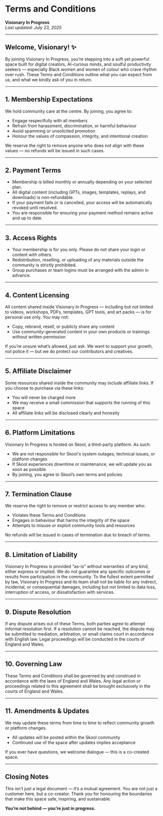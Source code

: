 # Terms and Conditions  
**Visionary In Progress**  
_Last updated: July 23, 2025_

---

## Welcome, Visionary! ✨  
By joining Visionary In Progress, you’re stepping into a soft yet powerful space built for digital creators, AI-curious minds, and soulful productivity seekers — especially Black women and women of colour who crave rhythm over rush. These Terms and Conditions outline what you can expect from us, and what we kindly ask of you in return.

---

## 1. Membership Expectations  
We hold community care at the centre. By joining, you agree to:

- Engage respectfully with all members  
- Refrain from harassment, discrimination, or harmful behaviour  
- Avoid spamming or unsolicited promotion  
- Honour the values of compassion, integrity, and intentional creation  

We reserve the right to remove anyone who does not align with these values — no refunds will be issued in such cases.

---

## 2. Payment Terms  

- Membership is billed monthly or annually depending on your selected plan.  
- All digital content (including GPTs, images, templates, replays, and downloads) is non-refundable.  
- If your payment fails or is cancelled, your access will be automatically revoked until resolved.  
- You are responsible for ensuring your payment method remains active and up to date.

---

## 3. Access Rights  

- Your membership is for you only. Please do not share your login or content with others.  
- Redistribution, reselling, or uploading of any materials outside the community is strictly prohibited.  
- Group purchases or team logins must be arranged with the admin in advance.

---

## 4. Content Licensing  

All content shared inside Visionary In Progress — including but not limited to videos, workshops, PDFs, templates, GPT tools, and art packs — is for personal use only. You may not:

- Copy, rebrand, resell, or publicly share any content  
- Use community-generated content in your own products or trainings without written permission  

If you’re unsure what’s allowed, just ask. We want to support your growth, not police it — but we do protect our contributors and creatives.

---

## 5. Affiliate Disclaimer  

Some resources shared inside the community may include affiliate links. If you choose to purchase via these links:

- You will never be charged more  
- We may receive a small commission that supports the running of this space  
- All affiliate links will be disclosed clearly and honestly

---

## 6. Platform Limitations  

Visionary In Progress is hosted on Skool, a third-party platform. As such:

- We are not responsible for Skool's system outages, technical issues, or platform changes  
- If Skool experiences downtime or maintenance, we will update you as soon as possible  
- By joining, you agree to Skool’s own terms and policies

---

## 7. Termination Clause  

We reserve the right to remove or restrict access to any member who:

- Violates these Terms and Conditions  
- Engages in behaviour that harms the integrity of the space  
- Attempts to misuse or exploit community tools and resources  

No refunds will be issued in cases of termination due to breach of terms.

---

## 8. Limitation of Liability  

Visionary In Progress is provided “as-is” without warranties of any kind, either express or implied. We do not guarantee any specific outcomes or results from participation in the community. To the fullest extent permitted by law, Visionary In Progress and its team shall not be liable for any indirect, incidental, or consequential damages, including but not limited to data loss, interruption of access, or dissatisfaction with services.

---

## 9. Dispute Resolution  

If any dispute arises out of these Terms, both parties agree to attempt informal resolution first. If a resolution cannot be reached, the dispute may be submitted to mediation, arbitration, or small claims court in accordance with English law. Legal proceedings will be conducted in the courts of England and Wales.

---

## 10. Governing Law  

These Terms and Conditions shall be governed by and construed in accordance with the laws of England and Wales. Any legal action or proceedings related to this agreement shall be brought exclusively in the courts of England and Wales.

---

## 11. Amendments & Updates  

We may update these terms from time to time to reflect community growth or platform changes.

- All updates will be posted within the Skool community  
- Continued use of the space after updates implies acceptance  

If you ever have questions, we welcome dialogue — this is a co-created space.

---

## Closing Notes  

This isn’t just a legal document — it’s a mutual agreement. You are not just a customer here, but a co-creator. Thank you for honouring the boundaries that make this space safe, inspiring, and sustainable.

**You’re not behind — you’re just in progress.**
